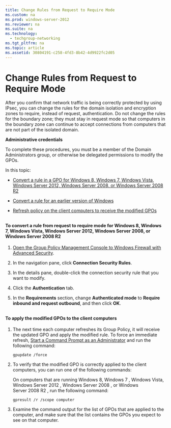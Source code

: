 ```yaml
---
title: Change Rules from Request to Require Mode
ms.custom: na
ms.prod: windows-server-2012
ms.reviewer: na
ms.suite: na
ms.technology: 
  - techgroup-networking
ms.tgt_pltfrm: na
ms.topic: article
ms.assetid: 30804191-c258-4fd3-8b42-4d9922fc2d05
---
```

# Change Rules from Request to Require Mode
After you confirm that network traffic is being correctly protected by using IPsec, you can change the rules for the domain isolation and encryption zones to require, instead of request, authentication. Do not change the rules for the boundary zone; they must stay in request mode so that computers in the boundary zone can continue to accept connections from computers that are not part of the isolated domain.

**Administrative credentials**

To complete these procedures, you must be a member of the Domain Administrators group, or otherwise be delegated permissions to modify the GPOs.

In this topic:

-   [Convert a rule in a GPO for Windows 8, Windows 7, Windows Vista, Windows Server 2012, Windows Server 2008, or Windows Server 2008 R2](#bkmk_section1)

-   [Convert a rule for an earlier version of Windows](#bkmk_section2)

-   [Refresh policy on the client computers to receive the modified GPOs](#bkmk_section3)

## <a name="bkmk_Section1"></a>
#### To convert a rule from request to require mode for Windows 8, Windows 7, Windows Vista, Windows Server 2012, Windows Server 2008, or Windows Server 2008 R2

1.  [Open the Group Policy Management Console to Windows Firewall with Advanced Security](Open-the-Group-Policy-Management-Console-to-Windows-Firewall-with-Advanced-Security.md).

2.  In the navigation pane, click **Connection Security Rules**.

3.  In the details pane, double\-click the connection security rule that you want to modify.

4.  Click the **Authentication** tab.

5.  In the **Requirements** section, change **Authenticated mode** to **Require inbound and request outbound**, and then click **OK**.

## <a name="bkmk_Section3"></a>
#### To apply the modified GPOs to the client computers

1.  The next time each computer refreshes its Group Policy, it will receive the updated GPO and apply the modified rule. To force an immediate refresh, [Start a Command Prompt as an Administrator](Start-a-Command-Prompt-as-an-Administrator.md) and run the following command:

    ```
    gpupdate /force
    ```

2.  To verify that the modified GPO is correctly applied to the client computers, you can run one of the following commands:

    On computers that are running Windows 8,  Windows 7 , Windows Vista,  Windows Server 2012 ,  Windows Server 2008 , or  Windows Server 2008 R2 , run the following command:

    ```
    gpresult /r /scope computer
    ```

3.  Examine the command output for the list of GPOs that are applied to the computer, and make sure that the list contains the GPOs you expect to see on that computer.



